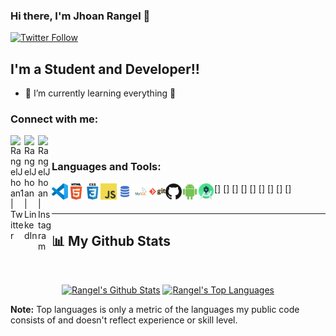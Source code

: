 ### Hi there, I'm Jhoan Rangel 👋 

[![Twitter Follow](https://img.shields.io/twitter/follow/RangelJhoan1?color=1DF22E&logo=twitter&style=for-the-badge)](https://twitter.com/intent/follow?original_referer=https%3A%2F%2Fgithub.com%2FRangelJhoan&screen_name=RangelJhoan)

## I'm a Student and Developer!!

- 🌱 I’m currently learning everything 💪

### Connect with me:

[<img align="left" alt="RangelJhoan1 | Twitter" width="22px" src="https://cdn.jsdelivr.net/npm/simple-icons@v3/icons/twitter.svg" />][twitter]
[<img align="left" alt="RangelJhoan | LinkedIn" width="22px" src="https://cdn.jsdelivr.net/npm/simple-icons@v3/icons/linkedin.svg" />][linkedin]
[<img align="left" alt="RangelJhoan | Instagram" width="22px" src="https://cdn.jsdelivr.net/npm/simple-icons@v3/icons/instagram.svg" />][instagram]

<br />

### Languages and Tools:

<img align="left" alt="Visual Studio Code" width="26px" src="https://raw.githubusercontent.com/github/explore/80688e429a7d4ef2fca1e82350fe8e3517d3494d/topics/visual-studio-code/visual-studio-code.png" />
[<img align="left" alt="HTML" width="26px" src="https://raw.githubusercontent.com/github/explore/80688e429a7d4ef2fca1e82350fe8e3517d3494d/topics/html/html.png" />]
[<img align="left" alt="CSS" width="26px" src="https://raw.githubusercontent.com/github/explore/80688e429a7d4ef2fca1e82350fe8e3517d3494d/topics/css/css.png" />]
[<img align="left" alt="JavaScript" width="26px" src="https://raw.githubusercontent.com/github/explore/80688e429a7d4ef2fca1e82350fe8e3517d3494d/topics/javascript/javascript.png" />]
[<img align="left" alt="SQL" width="26px" src="https://raw.githubusercontent.com/github/explore/80688e429a7d4ef2fca1e82350fe8e3517d3494d/topics/sql/sql.png" />]
[<img align="left" alt="MySQL" width="26px" src="https://raw.githubusercontent.com/github/explore/80688e429a7d4ef2fca1e82350fe8e3517d3494d/topics/mysql/mysql.png" />]
[<img align="left" alt="Git" width="26px" src="https://raw.githubusercontent.com/github/explore/80688e429a7d4ef2fca1e82350fe8e3517d3494d/topics/git/git.png" />]
[<img align="left" alt="GitHub" width="26px" src="https://raw.githubusercontent.com/github/explore/78df643247d429f6cc873026c0622819ad797942/topics/github/github.png" />]
[<img align="left" alt="Android" width="26px" src="https://raw.githubusercontent.com/github/explore/80688e429a7d4ef2fca1e82350fe8e3517d3494d/topics/android/android.png" />]
[<img align="left" alt="Android-Studio" width="26px" src="https://raw.githubusercontent.com/github/explore/main/topics/android-studio/android-studio.png" />]

<br />
<br />

---

## 📊 My Github Stats

  <br/>
  <p align="center">
    <a href="#"><img alt="Rangel's Github Stats" src="https://github-readme-stats.vercel.app/api?username=RangelJhoan&show_icons=true&count_private=true&theme=dark&hide_border=true&bg_color=0D1117" /></a>
  <a href="#"><img alt="Rangel's Top Languages" src="https://github-readme-stats.vercel.app/api/top-langs/?username=RangelJhoan&langs_count=8&count_private=true&layout=compact&theme=dark&hide_border=true&bg_color=0D1117" /></a>
  <br/>
  <p class="note">
  <b>Note:</b> Top languages is only a metric of the languages my public code consists of and doesn't reflect experience or skill level.
  </p>

[twitter]: https://twitter.com/RangelJhoan1
[instagram]: https://instagram.com/jhoanmrangel
[linkedin]: https://linkedin.com/in/RangelJhoan
